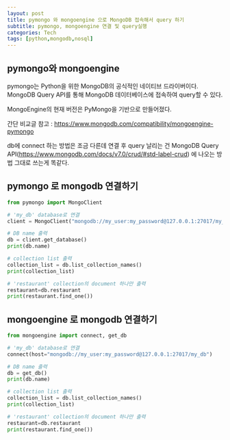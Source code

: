 ```yaml
---
layout: post
title: pymongo 와 mongoengine 으로 MongoDB 접속해서 query 하기
subtitle: pymongo, mongoengine 연결 및 query실행
categories: Tech
tags: [python,mongodb,nosql]
---
```


## pymongo와 mongoengine

pymongo는 Python을 위한 MongoDB의 공식적인 네이티브 드라이버이다. MongoDB Query API를 통해 MongoDB 데이터베이스에 접속하여 query할 수 있다. 

MongoEngine의 현재 버전은 PyMongo을 기반으로 만들어졌다.

간단 비교글 참고 : https://www.mongodb.com/compatibility/mongoengine-pymongo

db에 connect 하는 방법은 조금 다른데 연결 후 query 날리는 건 MongoDB Query API(https://www.mongodb.com/docs/v7.0/crud/#std-label-crud) 에 나오는 방법 그대로 쓰는게 똑같다.


## pymongo 로 mongodb 연결하기

```python
from pymongo import MongoClient

# 'my_db' database로 연결
client = MongoClient("mongodb://my_user:my_password@127.0.0.1:27017/my_db")

# DB name 출력
db = client.get_database()
print(db.name)

# collection list 출력
collection_list = db.list_collection_names()
print(collection_list)

# 'restaurant' collection의 document 하나만 출력
restaurant=db.restaurant
print(restaurant.find_one())
```


## mongoengine 로 mongodb 연결하기

```python
from mongoengine import connect, get_db

# 'my_db' database로 연결
connect(host="mongodb://my_user:my_password@127.0.0.1:27017/my_db")

# DB name 출력
db = get_db()
print(db.name)

# collection list 출력
collection_list = db.list_collection_names()
print(collection_list)

# 'restaurant' collection의 document 하나만 출력
restaurant=db.restaurant
print(restaurant.find_one())
```


